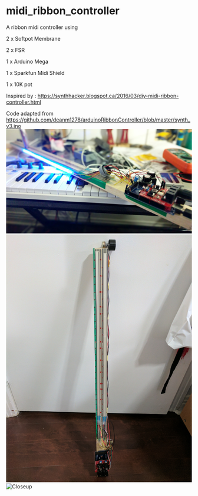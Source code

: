 # midi_ribbon_controller

A ribbon midi controller using 

2 x Softpot Membrane

2 x FSR 

1 x Arduino Mega

1 x Sparkfun Midi Shield

1 x 10K pot

Inspired by : https://synthhacker.blogspot.ca/2016/03/diy-midi-ribbon-controller.html

Code adapted from https://github.com/deanm1278/arduinoRibbonController/blob/master/synth_v3.ino
![Complete](/3.jpg)
![Complete](/1.jpg)
![Closeup](/2.jpg)
